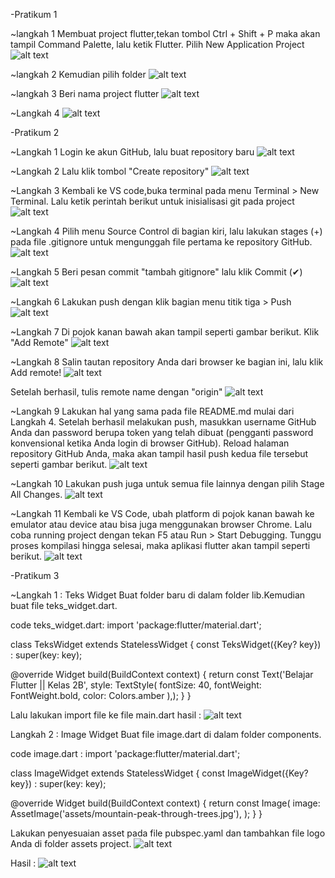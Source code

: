 -Pratikum 1

~langkah 1
Membuat project flutter,tekan tombol Ctrl + Shift + P maka akan tampil Command Palette, lalu ketik Flutter. Pilih New Application Project
![alt text](image.png) 


~langkah 2
Kemudian pilih folder
![alt text](image-1.png)

~langkah 3
Beri nama project flutter
![alt text](image-2.png)

~Langkah 4
![alt text](image-3.png)


-Pratikum 2

~Langkah 1
Login ke akun GitHub, lalu buat repository baru
![alt text](image-4.png)

~Langkah 2
Lalu klik tombol "Create repository" 
![alt text](image-5.png)

~Langkah 3
Kembali ke VS code,buka terminal pada menu Terminal > New Terminal. Lalu ketik perintah berikut untuk inisialisasi git pada project
![alt text](image-6.png)

~Langkah 4
Pilih menu Source Control di bagian kiri, lalu lakukan stages (+) pada file .gitignore untuk mengunggah file pertama ke repository GitHub.
![alt text](image-7.png)

~Langkah 5
Beri pesan commit "tambah gitignore" lalu klik Commit (✔)
![alt text](image-8.png)

~Langkah 6
Lakukan push dengan klik bagian menu titik tiga > Push
![alt text](image-9.png)

~Langkah 7
Di pojok kanan bawah akan tampil seperti gambar berikut. Klik "Add Remote"
![alt text](image-10.png)

~Langkah 8
Salin tautan repository Anda dari browser ke bagian ini, lalu klik Add remote!
![alt text](image-11.png)

Setelah berhasil, tulis remote name dengan "origin"
![alt text](image-12.png)

~Langkah 9
Lakukan hal yang sama pada file README.md mulai dari Langkah 4. Setelah berhasil melakukan push, masukkan username GitHub Anda dan password berupa token yang telah dibuat (pengganti password konvensional ketika Anda login di browser GitHub). Reload halaman repository GitHub Anda, maka akan tampil hasil push kedua file tersebut seperti gambar berikut.
![alt text](image-13.png)

~Langkah 10 
Lakukan push juga untuk semua file lainnya dengan pilih Stage All Changes.
![alt text](image-14.png)

~Langkah 11 
Kembali ke VS Code, ubah platform di pojok kanan bawah ke emulator atau device atau bisa juga menggunakan browser Chrome. Lalu coba running project  dengan tekan F5 atau Run > Start Debugging. Tunggu proses kompilasi hingga selesai, maka aplikasi flutter  akan tampil seperti berikut.
![alt text](image-15.png)


-Pratikum 3

~Langkah 1 : Teks Widget
Buat folder baru di dalam folder lib.Kemudian buat file teks_widget.dart.

code teks_widget.dart: 
import 'package:flutter/material.dart';

class TeksWidget extends StatelessWidget {
  const TeksWidget({Key? key}) : super(key: key);

  @override
  Widget build(BuildContext context) {
    return const Text('Belajar Flutter || Kelas 2B',
    style: TextStyle(
      fontSize: 40,
      fontWeight: FontWeight.bold,
      color: Colors.amber
    ),);
  }
}

Lalu lakukan import file ke file main.dart
hasil : 
![alt text](image-16.png)

Langkah 2 : Image Widget
Buat  file image.dart di dalam folder components.

code image.dart : 
import 'package:flutter/material.dart';

class ImageWidget extends StatelessWidget {
  const ImageWidget({Key? key}) : super(key: key);

  @override
  Widget build(BuildContext context) {
    return const Image(
      image: AssetImage('assets/mountain-peak-through-trees.jpg'),
    );
  }
}

Lakukan penyesuaian asset pada file pubspec.yaml dan tambahkan file logo Anda di folder assets project.
![alt text](image-17.png)

Hasil : 
![alt text](image-18.png)


